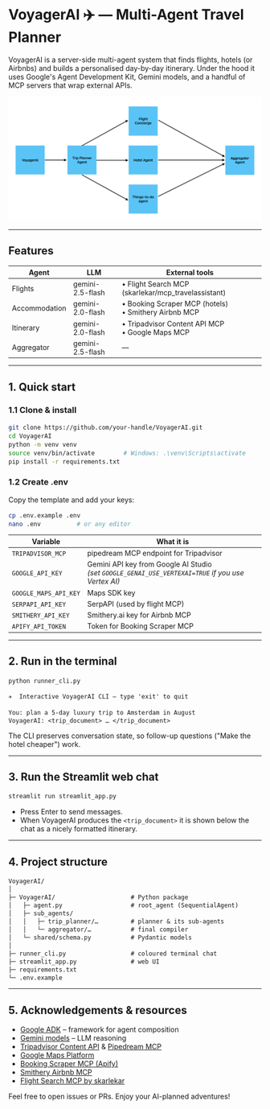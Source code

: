# VoyagerAI ✈️ — Multi-Agent Travel Planner

VoyagerAI is a server-side multi-agent system that finds flights, hotels (or Airbnbs) and builds a personalised day-by-day itinerary. Under the hood it uses Google's Agent Development Kit, Gemini models, and a handful of MCP servers that wrap external APIs.

<p align="center">
  <img width="640" src="VoyagerAI.pdf" alt="High-level architecture">
</p>

---

## Features

| Agent | LLM | External tools |
|-------|-----|----------------|
| Flights | gemini-2.5-flash | • Flight Search MCP (skarlekar/mcp_travelassistant) |
| Accommodation | gemini-2.0-flash | • Booking Scraper MCP (hotels)<br>• Smithery Airbnb MCP |
| Itinerary | gemini-2.0-flash | • Tripadvisor Content API MCP<br>• Google Maps MCP |
| Aggregator | gemini-2.5-flash | — |

---

## 1. Quick start

### 1.1 Clone & install

```bash
git clone https://github.com/your-handle/VoyagerAI.git
cd VoyagerAI
python -m venv venv
source venv/bin/activate        # Windows: .\venv\Scripts\activate
pip install -r requirements.txt
```

### 1.2 Create .env

Copy the template and add your keys:

```bash
cp .env.example .env
nano .env          # or any editor
```

| Variable | What it is |
|----------|------------|
| `TRIPADVISOR_MCP` | pipedream MCP endpoint for Tripadvisor |
| `GOOGLE_API_KEY` | Gemini API key from Google AI Studio<br>*(set `GOOGLE_GENAI_USE_VERTEXAI=TRUE` if you use Vertex AI)* |
| `GOOGLE_MAPS_API_KEY` | Maps SDK key |
| `SERPAPI_API_KEY` | SerpAPI (used by flight MCP) |
| `SMITHERY_API_KEY` | Smithery.ai key for Airbnb MCP |
| `APIFY_API_TOKEN` | Token for Booking Scraper MCP |

---

## 2. Run in the terminal

```bash
python runner_cli.py
```

```
✈️  Interactive VoyagerAI CLI – type 'exit' to quit

You: plan a 5-day luxury trip to Amsterdam in August
VoyagerAI: <trip_document> … </trip_document>
```

The CLI preserves conversation state, so follow-up questions ("Make the hotel cheaper") work.

---

## 3. Run the Streamlit web chat

```bash
streamlit run streamlit_app.py
```

- Press Enter to send messages.
- When VoyagerAI produces the `<trip_document>` it is shown below the chat as a nicely formatted itinerary.

---

## 4. Project structure

```
VoyagerAI/
│
├─ VoyagerAI/                     # Python package
│   ├─ agent.py                   # root_agent (SequentialAgent)
│   ├─ sub_agents/
│   │   ├─ trip_planner/…         # planner & its sub-agents
│   │   └─ aggregator/…           # final compiler
│   └─ shared/schema.py           # Pydantic models
│
├─ runner_cli.py                  # coloured terminal chat
├─ streamlit_app.py               # web UI
├─ requirements.txt
└─ .env.example
```

---

## 5. Acknowledgements & resources

- [Google ADK](https://developers.google.com/assistant-sdk) – framework for agent composition
- [Gemini models](https://ai.google.dev/) – LLM reasoning
- [Tripadvisor Content API](https://www.tripadvisor.com/developers) & [Pipedream MCP](https://mcp.pipedream.com/app/tripadvisor_content_api)
- [Google Maps Platform](https://developers.google.com/maps)
- [Booking Scraper MCP (Apify)](https://apify.com/voyager/booking-scraper)
- [Smithery Airbnb MCP](https://smithery.ai/server/@openbnb-org/mcp-server-airbnb)
- [Flight Search MCP by skarlekar](https://github.com/skarlekar/mcp_travelassistant/tree/main)

Feel free to open issues or PRs. Enjoy your AI-planned adventures!